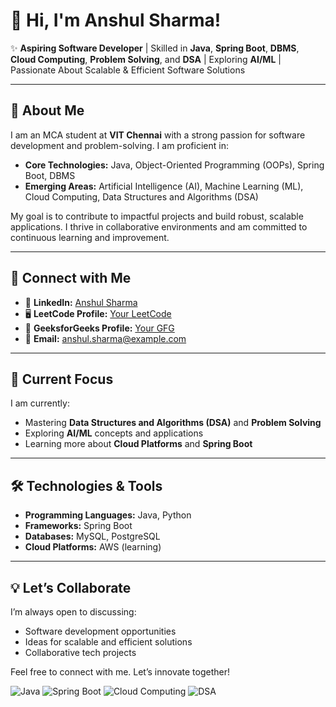 # 👋 Hi, I'm Anshul Sharma!

✨ **Aspiring Software Developer** | Skilled in **Java**, **Spring Boot**, **DBMS**, **Cloud Computing**, **Problem Solving**, and **DSA** | Exploring **AI/ML** | Passionate About Scalable & Efficient Software Solutions  

---

## 🚀 About Me
I am an MCA student at **VIT Chennai** with a strong passion for software development and problem-solving. I am proficient in:
- **Core Technologies:** Java, Object-Oriented Programming (OOPs), Spring Boot, DBMS
- **Emerging Areas:** Artificial Intelligence (AI), Machine Learning (ML), Cloud Computing, Data Structures and Algorithms (DSA)

My goal is to contribute to impactful projects and build robust, scalable applications. I thrive in collaborative environments and am committed to continuous learning and improvement.

---

## 🔗 Connect with Me
- 💼 **LinkedIn:** [Anshul Sharma](https://www.linkedin.com/in/your-link)  
- 🖥️ **LeetCode Profile:** [Your LeetCode](#)  
- 📘 **GeeksforGeeks Profile:** [Your GFG](#)  
- 📧 **Email:** [anshul.sharma@example.com](mailto:anshul.sharma@example.com)  

---

## 🌱 Current Focus
I am currently:
- Mastering **Data Structures and Algorithms (DSA)** and **Problem Solving**
- Exploring **AI/ML** concepts and applications
- Learning more about **Cloud Platforms** and **Spring Boot**

---

## 🛠️ Technologies & Tools
- **Programming Languages:** Java, Python  
- **Frameworks:** Spring Boot  
- **Databases:** MySQL, PostgreSQL  
- **Cloud Platforms:** AWS (learning)  

---

## 💡 Let’s Collaborate
I’m always open to discussing:
- Software development opportunities
- Ideas for scalable and efficient solutions
- Collaborative tech projects

Feel free to connect with me. Let’s innovate together!

![Java](https://img.shields.io/badge/Java-Expert-orange)
![Spring Boot](https://img.shields.io/badge/SpringBoot-Intermediate-brightgreen)
![Cloud Computing](https://img.shields.io/badge/Cloud-AWS-blue)
![DSA](https://img.shields.io/badge/DSA-Learning-yellow)

